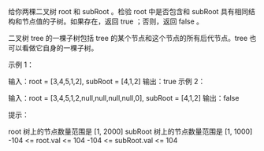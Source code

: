 给你两棵二叉树 root 和 subRoot 。检验 root 中是否包含和 subRoot 具有相同结构和节点值的子树。如果存在，返回 true ；否则，返回 false 。

二叉树 tree 的一棵子树包括 tree 的某个节点和这个节点的所有后代节点。tree 也可以看做它自身的一棵子树。

示例 1：

输入：root = [3,4,5,1,2], subRoot = [4,1,2]
输出：true
示例 2：

输入：root = [3,4,5,1,2,null,null,null,null,0], subRoot = [4,1,2]
输出：false

提示：

root 树上的节点数量范围是 [1, 2000]
subRoot 树上的节点数量范围是 [1, 1000]
-104 <= root.val <= 104
-104 <= subRoot.val <= 104

